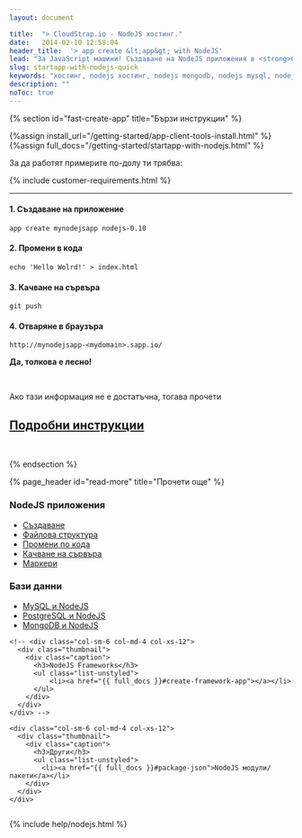 ```yaml
---
layout: document

title:  "> CloudStrap.io - NodeJS хостинг."
date:   2014-02-10 12:58:04
header_title:  '> app create &lt;app&gt; with NodeJS'
lead: "За JavaScript машини! Създаване на NodeJS приложения в <strong>CloudStrap</strong> cloud за 5 минути"
slug: startapp-with-nodejs-quick
keywords: "хостинг, nodejs хостинг, nodejs mongodb, nodejs mysql, nodejs framework, nodejs приложения, nodejs"
description: ""
noToc: true
---
```


{% section id="fast-create-app" title="Бързи инструкции" %}

{%assign install_url="/getting-started/app-client-tools-install.html" %}
{%assign full_docs="/getting-started/startapp-with-nodejs.html" %}

За да работят примерите по-долу ти трябва:

{% include customer-requirements.html %}

---

#### 1. Създаване на приложение

    app create mynodejsapp nodejs-0.10

#### 2. Промени в кода

    echo 'Hello Wolrd!' > index.html

#### 3. Качване на сървъра

    git push

#### 4. Отваряне в браузъра

    http://mynodejsapp-<mydomain>.sapp.io/

**Да, толкова е лесно!**

<br />

<div class="text-center">
  <p class="lead">Ако тази информация не е достатъчна, тогава прочети</p>
  <h2><a class="btn btn-primary btn-lg" href="{{ full_docs }}" alt="Подробни инструкции за инсталиране на NodeJS приложение">Подробни инструкции</a></h2>
</div>

<br />

{% endsection %}


<div class="document-content-section">
{% page_header id="read-more" title="Прочети още" %}

<section class="read-more no-border">
  <div class="row" style="overflow: hidden;">
    <div class="col-sm-6 col-md-4 col-xs-12">
      <div class="thumbnail">
        <div class="caption">
          <h3>NodeJS приложения</h3>
          <ul class="list-unstyled">
              <li><a href="{{ full_docs }}#create-app-in-details">Създаване</a></li>
              <li><a href="{{ full_docs }}#file-structure">Файлова структура</a></li>
              <li><a href="{{ full_docs }}#make-code-changes">Промени по кода</a></li>
              <li><a href="{{ full_docs }}#deployment">Качване на сървъра</a></li>
              <li><a href="{{ full_docs }}#markers">Маркери</a></li>
          </ul>
        </div>
      </div>
    </div>
    <div class="col-sm-6 col-md-4 col-xs-12">
      <div class="thumbnail">
        <div class="caption">
          <h3>Бази данни</h3>
          <ul class="list-unstyled">
             <li><a href="{{ full_docs }}#add-mysql-to-app">MySQL и NodeJS</a></li>
             <li><a href="{{ full_docs }}#add-postgresql-to-app">PostgreSQL и NodeJS</a></li>
             <li><a href="{{ full_docs }}#add-mongo-to-app">MongoDB и NodeJS</a></li>
          </ul>
        </div>
      </div>
    </div>

    <!-- <div class="col-sm-6 col-md-4 col-xs-12">
      <div class="thumbnail">
        <div class="caption">
          <h3>NodeJS Frameworks</h3>
          <ul class="list-unstyled">
              <li><a href="{{ full_docs }}#create-framework-app"></a></li>
          </ul>
        </div>
      </div>
    </div> -->

    <div class="col-sm-6 col-md-4 col-xs-12">
      <div class="thumbnail">
        <div class="caption">
          <h3>Други</h3>
          <ul class="list-unstyled">
            <li><a href="{{ full_docs }}#package-json">NodeJS модули/пакети</a></li>
        </div>
      </div>
    </div>
  </div>
</section>
</div>

{% include help/nodejs.html %}
